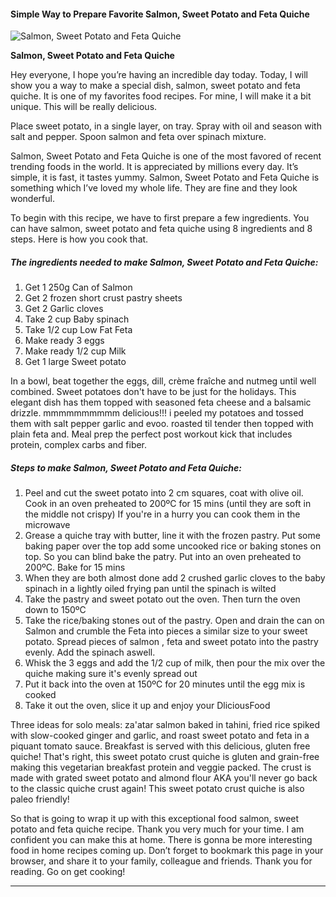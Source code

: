             

#### Simple Way to Prepare Favorite Salmon, Sweet Potato and Feta Quiche

![Salmon, Sweet Potato and Feta Quiche](https://img-global.cpcdn.com/recipes/4766866358665216/751x532cq70/salmon-sweet-potato-and-feta-quiche-recipe-main-photo.jpg)

**Salmon, Sweet Potato and Feta Quiche**

Hey everyone, I hope you’re having an incredible day today. Today, I will show you a way to make a special dish, salmon, sweet potato and feta quiche. It is one of my favorites food recipes. For mine, I will make it a bit unique. This will be really delicious.

Place sweet potato, in a single layer, on tray. Spray with oil and season with salt and pepper. Spoon salmon and feta over spinach mixture.

Salmon, Sweet Potato and Feta Quiche is one of the most favored of recent trending foods in the world. It is appreciated by millions every day. It’s simple, it is fast, it tastes yummy. Salmon, Sweet Potato and Feta Quiche is something which I’ve loved my whole life. They are fine and they look wonderful.

To begin with this recipe, we have to first prepare a few ingredients. You can have salmon, sweet potato and feta quiche using 8 ingredients and 8 steps. Here is how you cook that.

##### The ingredients needed to make Salmon, Sweet Potato and Feta Quiche:

1.  Get 1 250g Can of Salmon
2.  Get 2 frozen short crust pastry sheets
3.  Get 2 Garlic cloves
4.  Take 2 cup Baby spinach
5.  Take 1/2 cup Low Fat Feta
6.  Make ready 3 eggs
7.  Make ready 1/2 cup Milk
8.  Get 1 large Sweet potato

In a bowl, beat together the eggs, dill, crème fraîche and nutmeg until well combined. Sweet potatoes don't have to be just for the holidays. This elegant dish has them topped with seasoned feta cheese and a balsamic drizzle. mmmmmmmmmm delicious!!! i peeled my potatoes and tossed them with salt pepper garlic and evoo. roasted til tender then topped with plain feta and. Meal prep the perfect post workout kick that includes protein, complex carbs and fiber.

##### Steps to make Salmon, Sweet Potato and Feta Quiche:

1.  Peel and cut the sweet potato into 2 cm squares, coat with olive oil. Cook in an oven preheated to 200ºC for 15 mins (until they are soft in the middle not crispy) If you're in a hurry you can cook them in the microwave
2.  Grease a quiche tray with butter, line it with the frozen pastry. Put some baking paper over the top add some uncooked rice or baking stones on top. So you can blind bake the patry. Put into an oven preheated to 200ºC. Bake for 15 mins
3.  When they are both almost done add 2 crushed garlic cloves to the baby spinach in a lightly oiled frying pan until the spinach is wilted
4.  Take the pastry and sweet potato out the oven. Then turn the oven down to 150ºC
5.  Take the rice/baking stones out of the pastry. Open and drain the can on Salmon and crumble the Feta into pieces a similar size to your sweet potato. Spread pieces of salmon , feta and sweet potato into the pastry evenly. Add the spinach aswell.
6.  Whisk the 3 eggs and add the 1/2 cup of milk, then pour the mix over the quiche making sure it's evenly spread out
7.  Put it back into the oven at 150ºC for 20 minutes until the egg mix is cooked
8.  Take it out the oven, slice it up and enjoy your DliciousFood

Three ideas for solo meals: za'atar salmon baked in tahini, fried rice spiked with slow-cooked ginger and garlic, and roast sweet potato and feta in a piquant tomato sauce. Breakfast is served with this delicious, gluten free quiche! That's right, this sweet potato crust quiche is gluten and grain-free making this vegetarian breakfast protein and veggie packed. The crust is made with grated sweet potato and almond flour AKA you'll never go back to the classic quiche crust again! This sweet potato crust quiche is also paleo friendly!

So that is going to wrap it up with this exceptional food salmon, sweet potato and feta quiche recipe. Thank you very much for your time. I am confident you can make this at home. There is gonna be more interesting food in home recipes coming up. Don’t forget to bookmark this page in your browser, and share it to your family, colleague and friends. Thank you for reading. Go on get cooking!

* * *